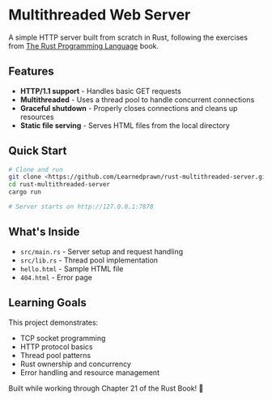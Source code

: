# Multithreaded Web Server

A simple HTTP server built from scratch in Rust, following the exercises from [The Rust Programming Language](https://doc.rust-lang.org/book/) book.

## Features

- **HTTP/1.1 support** - Handles basic GET requests
- **Multithreaded** - Uses a thread pool to handle concurrent connections
- **Graceful shutdown** - Properly closes connections and cleans up resources
- **Static file serving** - Serves HTML files from the local directory

## Quick Start

```bash
# Clone and run
git clone <https://github.com/Learnedprawn/rust-multithreaded-server.git>
cd rust-multithreaded-server
cargo run

# Server starts on http://127.0.0.1:7878
```

## What's Inside

- `src/main.rs` - Server setup and request handling
- `src/lib.rs` - Thread pool implementation
- `hello.html` - Sample HTML file
- `404.html` - Error page

## Learning Goals

This project demonstrates:
- TCP socket programming
- HTTP protocol basics
- Thread pool patterns
- Rust ownership and concurrency
- Error handling and resource management

Built while working through Chapter 21 of the Rust Book! 🦀
